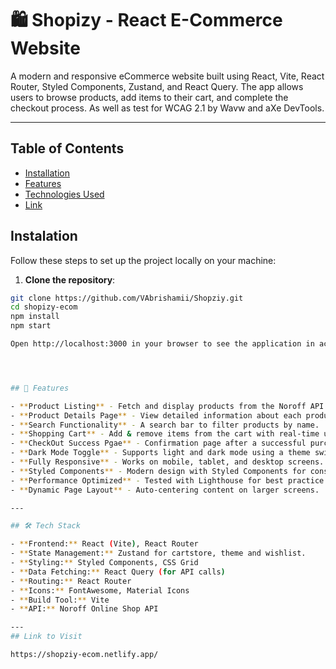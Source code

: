# 🛍️ Shopizy - React E-Commerce Website

A modern and responsive eCommerce website built using React, Vite, React Router, Styled Components, Zustand, and React Query. The app allows users to browse products, add items to their cart, and complete the checkout process. As well as test for WCAG 2.1 by Wavw and aXe DevTools.

---

## Table of Contents
- [Installation](#installation)
- [Features](#features)
- [Technologies Used](#techstack)
- [Link](#link)

## Instalation 

 Follow these steps to set up the project locally on your machine:


 1. **Clone the repository**:
   ```bash
   git clone https://github.com/VAbrishamii/Shopziy.git
   cd shopizy-ecom
   npm install
   npm start

Open http://localhost:3000 in your browser to see the application in action.   




## 🚀 Features

- **Product Listing** - Fetch and display products from the Noroff API.
- **Product Details Page** - View detailed information about each product.
- **Search Functionality** - A search bar to filter products by name.
- **Shopping Cart** - Add & remove items from the cart with real-time updates.  
- **CheckOut Success Pgae** - Confirmation page after a successful purchase.
- **Dark Mode Toggle** - Supports light and dark mode using a theme switcher.  
- **Fully Responsive** - Works on mobile, tablet, and desktop screens.  
- **Styled Components** - Modern design with Styled Components for consistent theming.  
- **Performance Optimized** - Tested with Lighthouse for best practice and accessibility.  
- **Dynamic Page Layout** - Auto-centering content on larger screens. 

---

## 🛠️ Tech Stack

- **Frontend:** React (Vite), React Router  
- **State Management:** Zustand for cartstore, theme and wishlist.
- **Styling:** Styled Components, CSS Grid  
- **Data Fetching:** React Query (for API calls)  
- **Routing:** React Router
- **Icons:** FontAwesome, Material Icons  
- **Build Tool:** Vite  
- **API:** Noroff Online Shop API

---
## Link to Visit

https://shopziy-ecom.netlify.app/